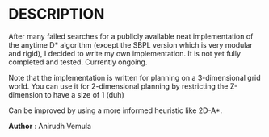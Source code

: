 DESCRIPTION
===========


After many failed searches for a publicly available neat implementation of the anytime D* algorithm (except the SBPL version which is very modular and rigid), I decided to write my own implementation. It is not yet fully completed and tested. Currently ongoing.


Note that the implementation is written for planning on a 3-dimensional grid world. You can use it for 2-dimensional planning by restricting the Z-dimension to have a size of 1 (duh)

Can be improved by using a more informed heuristic like 2D-A*.


**Author** : Anirudh Vemula
